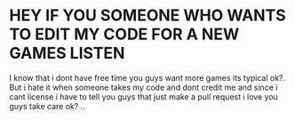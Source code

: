 # HEY IF YOU SOMEONE WHO WANTS TO EDIT MY CODE FOR A NEW GAMES LISTEN
I know that i dont have free time you guys want more games its typical ok?.
But i hate it when someone takes my code and dont credit me and since i cant license 
i have to tell you guys that just make a pull request i love you guys take care ok? ..

